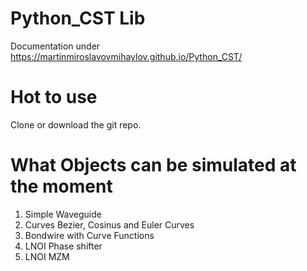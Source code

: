 # Python_CST Lib
Documentation under  https://martinmiroslavovmihaylov.github.io/Python_CST/

# Hot to use
Clone or download the git repo.

# What Objects can be simulated at the moment
1) Simple Waveguide 
2) Curves Bezier, Cosinus and Euler Curves
3) Bondwire with Curve Functions
4) LNOI Phase shifter
5) LNOI MZM 




